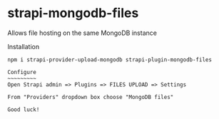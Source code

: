 # strapi-mongodb-files
Allows file hosting on the same MongoDB instance

Installation
~~~~~~~~~~~~
npm i strapi-provider-upload-mongodb strapi-plugin-mongodb-files

Configure
~~~~~~~~~
Open Strapi admin => Plugins => FILES UPLOAD => Settings

From "Providers" dropdown box choose "MongoDB files"

Good luck!
